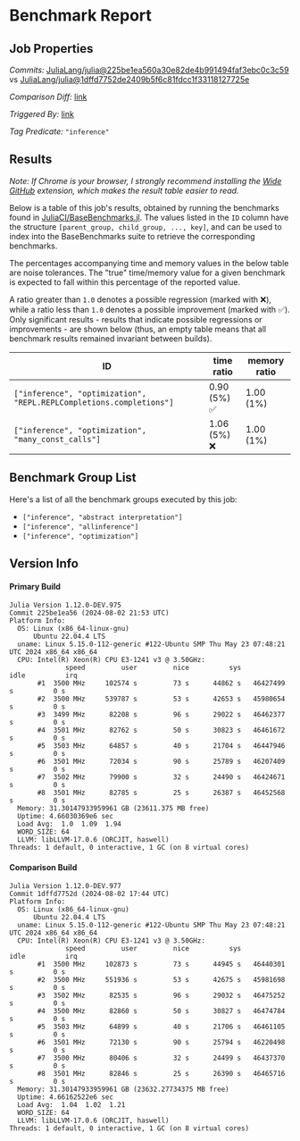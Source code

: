 # Benchmark Report

## Job Properties

*Commits:* [JuliaLang/julia@225be1ea560a30e82de4b991494faf3ebc0c3c59](https://github.com/JuliaLang/julia/commit/225be1ea560a30e82de4b991494faf3ebc0c3c59) vs [JuliaLang/julia@1dffd7752de2409b5f6c81fdcc1f33118127725e](https://github.com/JuliaLang/julia/commit/1dffd7752de2409b5f6c81fdcc1f33118127725e)

*Comparison Diff:* [link](https://github.com/JuliaLang/julia/compare/1dffd7752de2409b5f6c81fdcc1f33118127725e..225be1ea560a30e82de4b991494faf3ebc0c3c59)

*Triggered By:* [link](https://github.com/JuliaLang/julia/commit/225be1ea560a30e82de4b991494faf3ebc0c3c59#commitcomment-144991959)

*Tag Predicate:* `"inference"`

## Results

*Note: If Chrome is your browser, I strongly recommend installing the [Wide GitHub](https://chrome.google.com/webstore/detail/wide-github/kaalofacklcidaampbokdplbklpeldpj?hl=en)
extension, which makes the result table easier to read.*

Below is a table of this job's results, obtained by running the benchmarks found in
[JuliaCI/BaseBenchmarks.jl](https://github.com/JuliaCI/BaseBenchmarks.jl). The values
listed in the `ID` column have the structure `[parent_group, child_group, ..., key]`,
and can be used to index into the BaseBenchmarks suite to retrieve the corresponding
benchmarks.

The percentages accompanying time and memory values in the below table are noise tolerances. The "true"
time/memory value for a given benchmark is expected to fall within this percentage of the reported value.

A ratio greater than `1.0` denotes a possible regression (marked with :x:), while a ratio less
than `1.0` denotes a possible improvement (marked with :white_check_mark:). Only significant results - results
that indicate possible regressions or improvements - are shown below (thus, an empty table means that all
benchmark results remained invariant between builds).

| ID | time ratio | memory ratio |
|----|------------|--------------|
| `["inference", "optimization", "REPL.REPLCompletions.completions"]` | 0.90 (5%) :white_check_mark: | 1.00 (1%)  |
| `["inference", "optimization", "many_const_calls"]` | 1.06 (5%) :x: | 1.00 (1%)  |

## Benchmark Group List

Here's a list of all the benchmark groups executed by this job:

- `["inference", "abstract interpretation"]`
- `["inference", "allinference"]`
- `["inference", "optimization"]`

## Version Info

#### Primary Build

```
Julia Version 1.12.0-DEV.975
Commit 225be1ea56 (2024-08-02 21:53 UTC)
Platform Info:
  OS: Linux (x86_64-linux-gnu)
      Ubuntu 22.04.4 LTS
  uname: Linux 5.15.0-112-generic #122-Ubuntu SMP Thu May 23 07:48:21 UTC 2024 x86_64 x86_64
  CPU: Intel(R) Xeon(R) CPU E3-1241 v3 @ 3.50GHz: 
              speed         user         nice          sys         idle          irq
       #1  3500 MHz     102574 s         73 s      44862 s   46427499 s          0 s
       #2  3500 MHz     539787 s         53 s      42653 s   45980654 s          0 s
       #3  3499 MHz      82208 s         96 s      29022 s   46462377 s          0 s
       #4  3501 MHz      82762 s         50 s      30823 s   46461672 s          0 s
       #5  3503 MHz      64857 s         40 s      21704 s   46447946 s          0 s
       #6  3501 MHz      72034 s         90 s      25789 s   46207409 s          0 s
       #7  3502 MHz      79900 s         32 s      24490 s   46424671 s          0 s
       #8  3501 MHz      82785 s         25 s      26387 s   46452568 s          0 s
  Memory: 31.30147933959961 GB (23611.375 MB free)
  Uptime: 4.66030369e6 sec
  Load Avg:  1.0  1.09  1.94
  WORD_SIZE: 64
  LLVM: libLLVM-17.0.6 (ORCJIT, haswell)
Threads: 1 default, 0 interactive, 1 GC (on 8 virtual cores)

```

#### Comparison Build

```
Julia Version 1.12.0-DEV.977
Commit 1dffd7752d (2024-08-02 17:44 UTC)
Platform Info:
  OS: Linux (x86_64-linux-gnu)
      Ubuntu 22.04.4 LTS
  uname: Linux 5.15.0-112-generic #122-Ubuntu SMP Thu May 23 07:48:21 UTC 2024 x86_64 x86_64
  CPU: Intel(R) Xeon(R) CPU E3-1241 v3 @ 3.50GHz: 
              speed         user         nice          sys         idle          irq
       #1  3500 MHz     102873 s         73 s      44945 s   46440301 s          0 s
       #2  3500 MHz     551936 s         53 s      42675 s   45981698 s          0 s
       #3  3502 MHz      82535 s         96 s      29032 s   46475252 s          0 s
       #4  3500 MHz      82860 s         50 s      30827 s   46474784 s          0 s
       #5  3503 MHz      64899 s         40 s      21706 s   46461105 s          0 s
       #6  3501 MHz      72130 s         90 s      25794 s   46220498 s          0 s
       #7  3500 MHz      80406 s         32 s      24499 s   46437370 s          0 s
       #8  3501 MHz      82846 s         25 s      26390 s   46465716 s          0 s
  Memory: 31.30147933959961 GB (23632.27734375 MB free)
  Uptime: 4.66162522e6 sec
  Load Avg:  1.04  1.02  1.21
  WORD_SIZE: 64
  LLVM: libLLVM-17.0.6 (ORCJIT, haswell)
Threads: 1 default, 0 interactive, 1 GC (on 8 virtual cores)

```

